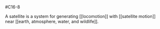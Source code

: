 #C16-8 

A satellite is a system for generating [[locomotion]] with [[satellite motion]] near [[earth, atmosphere, water, and wildlife]].